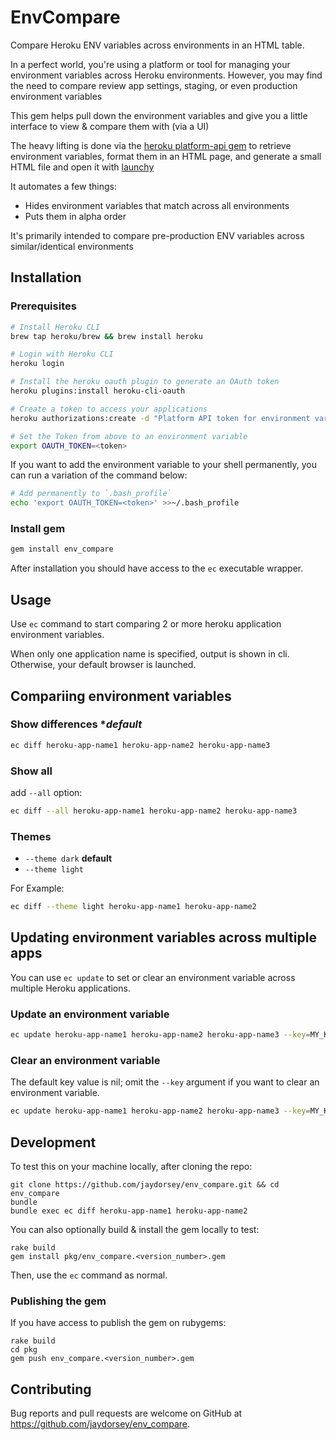 # EnvCompare

Compare Heroku ENV variables across environments in an HTML
table.

In a perfect world, you're using a platform or tool for managing your
environment variables across Heroku environments. However, you may
find the need to compare review app settings, staging, or even
production environment variables

This gem helps pull down the environment variables and give you
a little interface to view & compare them with (via a UI)

The heavy lifting is done via the [heroku platform-api gem](https://github.com/heroku/platform-api)
to retrieve environment variables, format them in an HTML page, and
generate a small HTML file and open it with [launchy](https://github.com/copiousfreetime/launchy)

It automates a few things:
- Hides environment variables that match across all environments
- Puts them in alpha order

It's primarily intended to compare pre-production ENV variables
across similar/identical environments

## Installation

### Prerequisites

```bash
# Install Heroku CLI
brew tap heroku/brew && brew install heroku

# Login with Heroku CLI
heroku login

# Install the heroku oauth plugin to generate an OAuth token
heroku plugins:install heroku-cli-oauth

# Create a token to access your applications
heroku authorizations:create -d "Platform API token for environment variables"

# Set the Token from above to an environment variable
export OAUTH_TOKEN=<token>
```

If you want to add the environment variable to your shell permanently, you can
run a variation of the command below:

```bash
# Add permanently to `.bash_profile`
echo 'export OAUTH_TOKEN=<token>' >>~/.bash_profile
```

### Install gem
```bash
gem install env_compare
```

After installation you should have access to the `ec` executable wrapper.

## Usage
Use `ec` command to start comparing 2 or more heroku application environment variables.

When only one application name is specified, output is shown in cli. Otherwise, your default browser is launched.

## Compariing environment variables

### Show **differences** **default*
```bash
ec diff heroku-app-name1 heroku-app-name2 heroku-app-name3
```

### Show **all**
add `--all` option:
```bash
ec diff --all heroku-app-name1 heroku-app-name2 heroku-app-name3
```

### Themes
- `--theme dark` **default**
- `--theme light`

For Example:
```bash
ec diff --theme light heroku-app-name1 heroku-app-name2
```

## Updating environment variables across multiple apps

You can use `ec update` to set or clear an environment variable across multiple Heroku
applications.

### Update an environment variable

```bash
ec update heroku-app-name1 heroku-app-name2 heroku-app-name3 --key=MY_KEY --value=asdf
```

### Clear an environment variable

The default key value is nil; omit the `--key` argument if you want to clear an
environment variable.

```bash
ec update heroku-app-name1 heroku-app-name2 heroku-app-name3 --key=MY_KEY
```
## Development

To test this on your machine locally, after cloning the repo:

    git clone https://github.com/jaydorsey/env_compare.git && cd env_compare
    bundle
    bundle exec ec diff heroku-app-name1 heroku-app-name2

You can also optionally build & install the gem locally to test:

    rake build
    gem install pkg/env_compare.<version_number>.gem

Then, use the `ec` command as normal.

### Publishing the gem

If you have access to publish the gem on rubygems:

    rake build
    cd pkg
    gem push env_compare.<version_number>.gem

## Contributing

Bug reports and pull requests are welcome on GitHub at https://github.com/jaydorsey/env_compare.

